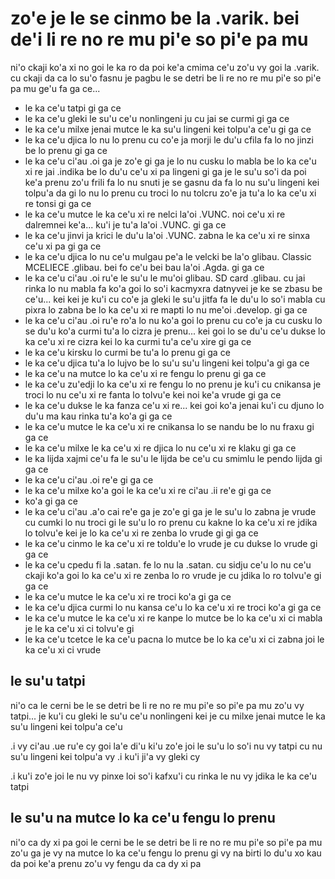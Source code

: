 zo'e je le se cinmo be la .varik. bei de'i li re no re mu pi'e so pi'e pa mu
============================================================================

ni'o ckaji ko'a xi no goi le ka ro da poi ke'a cmima ce'u zo'u vy goi la .varik. cu ckaji da ca lo su'o fasnu je pagbu le se detri be li re no re mu pi'e so pi'e pa mu ge'u fa ga ce...

* le ka ce'u tatpi gi ga ce
* le ka ce'u gleki le su'u ce'u nonlingeni ju cu jai se curmi gi ga ce
* le ka ce'u milxe jenai mutce le ka su'u lingeni kei tolpu'a ce'u gi ga ce
* le ka ce'u djica lo nu lo prenu cu co'e ja morji le du'u cfila fa lo no jinzi be lo prenu gi ga ce
* le ka ce'u ci'au .oi ga je zo'e gi ga je lo nu cusku lo mabla be lo ka ce'u xi re jai .indika be lo du'u ce'u xi pa lingeni gi ga je le su'u so'i da poi ke'a prenu zo'u frili fa lo nu snuti je se gasnu da fa lo nu su'u lingeni kei tolpu'a da gi lo nu lo prenu cu troci lo nu tolcru zo'e ja tu'a lo ka ce'u xi re tonsi gi ga ce
* le ka ce'u mutce le ka ce'u xi re nelci la'oi .VUNC. noi ce'u xi re dalremnei ke'a... ku'i je tu'a la'oi .VUNC. gi ga ce
* le ka ce'u jinvi ja krici le du'u la'oi .VUNC. zabna le ka ce'u xi re sinxa ce'u xi pa gi ga ce
* le ka ce'u djica lo nu ce'u mulgau pe'a le velcki be la'o glibau. Classic MCELIECE .glibau. bei fo ce'u bei bau la'oi .Agda. gi ga ce
* le ka ce'u ci'au .oi ru'e le su'u le mu'oi glibau. SD card .glibau. cu jai rinka lo nu mabla fa ko'a goi lo so'i kacmyxra datnyvei je ke se zbasu be ce'u... kei kei je ku'i cu co'e ja gleki le su'u jitfa fa le du'u lo so'i mabla cu pixra lo zabna be lo ka ce'u xi re mapti lo nu me'oi .develop. gi ga ce
* le ka ce'u ci'au .oi ru'e ro'a lo nu ko'a goi lo prenu cu co'e ja cu cusku lo se du'u ko'a curmi tu'a lo cizra je prenu... kei goi lo se du'u ce'u dukse lo ka ce'u xi re cizra kei lo ka curmi tu'a ce'u xire gi ga ce
* le ka ce'u kirsku lo curmi be tu'a lo prenu gi ga ce
* le ka ce'u djica tu'a lo lujvo be lo su'u su'u lingeni kei tolpu'a gi ga ce
* le ka ce'u na mutce lo ka ce'u xi re fengu lo prenu gi ga ce
* le ka ce'u zu'edji lo ka ce'u xi re fengu lo no prenu je ku'i cu cnikansa je troci lo nu ce'u xi re fanta lo tolvu'e kei noi ke'a vrude gi ga ce
* le ka ce'u dukse le ka fanza ce'u xi re... kei goi ko'a jenai ku'i cu djuno lo du'u ma kau rinka tu'a ko'a gi ga ce
* le ka ce'u mutce le ka ce'u xi re cnikansa lo se nandu be lo nu fraxu gi ga ce
* le ka ce'u milxe le ka ce'u xi re djica lo nu ce'u xi re klaku gi ga ce
* le ka lijda xajmi ce'u fa le su'u le lijda be ce'u cu smimlu le pendo lijda gi ga ce
* le ka ce'u ci'au .oi re'e gi ga ce
* le ka ce'u milxe ko'a goi le ka ce'u xi re ci'au .ii re'e gi ga ce
* ko'a gi ga ce
* le ka ce'u ci'au .a'o cai re'e ga je zo'e gi ga je le su'u lo zabna je vrude cu cumki lo nu troci gi le su'u lo ro prenu cu kakne lo ka ce'u xi re jdika lo tolvu'e kei je lo ka ce'u xi re zenba lo vrude gi gi ga ce
* le ka ce'u cinmo le ka ce'u xi re toldu'e lo vrude je cu dukse lo vrude gi ga ce
* le ka ce'u cpedu fi la .satan. fe lo nu la .satan. cu sidju ce'u lo nu ce'u ckaji ko'a goi lo ka ce'u xi re zenba lo ro vrude je cu jdika lo ro tolvu'e gi ga ce
* le ka ce'u mutce le ka ce'u xi re troci ko'a gi ga ce
* le ka ce'u djica curmi lo nu kansa ce'u lo ka ce'u xi re troci ko'a gi ga ce
* le ka ce'u mutce le ka ce'u xi re kanpe lo mutce be lo ka ce'u xi ci mabla je le ka ce'u xi ci tolvu'e gi
* le ka ce'u tcetce le ka ce'u pacna lo mutce be lo ka ce'u xi ci zabna joi le ka ce'u xi ci vrude

## le su'u tatpi
ni'o ca le cerni be le se detri be li re no re mu pi'e so pi'e pa mu zo'u vy tatpi... je ku'i cu gleki le su'u ce'u nonlingeni kei je cu milxe jenai mutce le ka su'u lingeni kei tolpu'a ce'u

.i vy ci'au .ue ru'e cy goi la'e di'u ki'u zo'e joi le su'u lo so'i nu vy tatpi cu nu su'u lingeni kei tolpu'a vy  .i ku'i ji'a vy gleki cy

.i ku'i zo'e joi le nu vy pinxe loi so'i kafxu'i cu rinka le nu vy jdika le ka ce'u tatpi

## le su'u na mutce lo ka ce'u fengu lo prenu
ni'o ca dy xi pa goi le cerni be le se detri be li re no re mu pi'e so pi'e pa mu zo'u ga je vy na mutce lo ka ce'u fengu lo prenu gi vy na birti lo du'u xo kau da poi ke'a prenu zo'u vy fengu da ca dy xi pa
